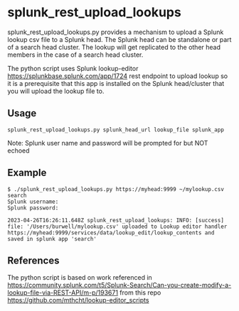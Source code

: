 # splunk_rest_upload_lookups

splunk_rest_upload_lookups.py provides a mechanism to upload a Splunk lookup csv file to a Splunk head. The Splunk head can be
standalone or part of a search head cluster. The lookup will get replicated to the other head members in the case of a search head cluster.

The python script uses Splunk lookup-editor https://splunkbase.splunk.com/app/1724 rest endpoint to upload lookup so it is
a prerequisite that this app is installed on the Splunk head/cluster that you will upload the lookup file to.

## Usage
`splunk_rest_upload_lookups.py splunk_head_url lookup_file splunk_app`

Note: Splunk user name and password will be prompted for but NOT echoed

## Example

```shell
$ ./splunk_rest_upload_lookups.py https://myhead:9999 ~/mylookup.csv search
Splunk username: 
Splunk password:

2023-04-26T16:26:11.648Z splunk_rest_upload_lookups: INFO: [success] file: '/Users/burwell/mylookup.csv' uploaded to Lookup editor handler https://myhead:9999/services/data/lookup_edit/lookup_contents and saved in splunk app 'search'

```

## References
The python script is based on work referenced in https://community.splunk.com/t5/Splunk-Search/Can-you-create-modify-a-lookup-file-via-REST-API/m-p/193671
from this repo https://github.com/mthcht/lookup-editor_scripts

